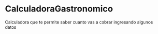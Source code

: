 # CalculadoraGastronomico
Calculadora que te permite saber cuanto vas a cobrar ingresando algunos datos
